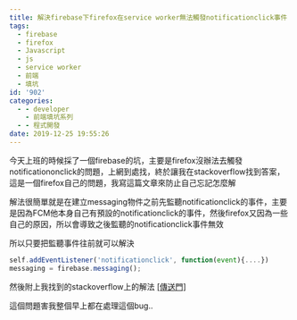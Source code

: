 ```yaml
---
title: 解決firebase下firefox在service worker無法觸發notificationclick事件
tags:
  - firebase
  - firefox
  - Javascript
  - js
  - service worker
  - 前端
  - 填坑
id: '902'
categories:
  - - developer
    - 前端填坑系列
  - - 程式開發
date: 2019-12-25 19:55:26
---
```


今天上班的時候採了一個firebase的坑，主要是firefox沒辦法去觸發notificationonclick的問題，上網到處找，終於讓我在stackoverflow找到答案，這是一個firefox自己的問題，我寫這篇文章來防止自己忘記怎麼解

解法很簡單就是在建立messaging物件之前先監聽notificationclick的事件，主要是因為FCM他本身自己有預設的notificationclick的事件，然後firefox又因為一些自己的原因，所以會導致之後監聽的notificationclick事件無效

所以只要把監聽事件往前就可以解決

```javascript
self.addEventListener('notificationclick', function(event){....})
messaging = firebase.messaging();
```

然後附上我找到的stackoverflow上的解法 [\[傳送門\]](https://stackoverflow.com/questions/53595019/service-worker-notificationclick-event-doesnt-focus-or-open-my-website-in-tab)

這個問題害我整個早上都在處理這個bug..